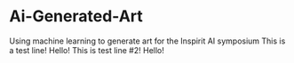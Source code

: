 # Ai-Generated-Art
Using machine learning to generate art for the Inspirit AI symposium
This is a test line! Hello!
This is test line #2! Hello!
